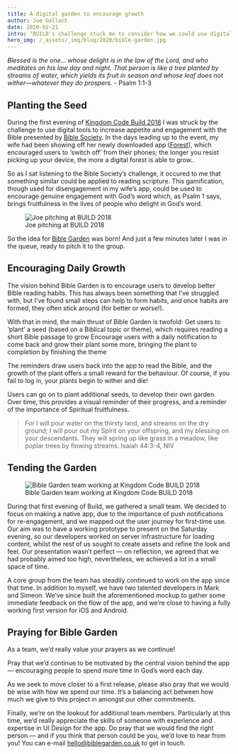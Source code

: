 ```yaml
---
title: A digital garden to encourage growth
author: Joe Gallant
date: 2020-02-21
intro: ‘BUILD's challenge stuck me to consider how we could use digital tools to increase appetite and engagement…’ Joe shares more about the desire to get their project, Bible Garden, finished and launched
hero_img: /_assets/_img/blog/2020/bible-garden.jpg
---
```

_Blessed is the one… whose delight is in the law of the Lord, and who meditates on his law day and night. That person is like a tree planted by streams of water, which yields its fruit in season and whose leaf does not wither—whatever they do prospers._ - Psalm 1:1-3

## Planting the Seed
During the first evening of [Kingdom Code Build 2018](/build) I was struck by the challenge to use digital tools to increase appetite and engagement with the Bible presented by [Bible Society](https://www.biblesociety.org.uk/). In the days leading up to the event, my wife had been showing off her newly downloaded app ([Forest](https://www.forestapp.cc/)), which encouraged users to ‘switch off’ from their phones; the longer you resist picking up your device, the more a digital forest is able to grow..

So as I sat listening to the Bible Society’s challenge, it occured to me that something similar could be applied to reading scripture. This gamification, though used for disengagement in my wife’s app, could be used to encourage genuine engagement with God’s word which, as Psalm 1 says, brings fruitfulness in the lives of people who delight in God’s word.

<figure class="img img--pull-right">
  <img src="/_assets/_img/blog/2020/bible-garden-joe-pitch-kingdom-code-build.jpg" alt="Joe pitching at BUILD 2018" />
  <figcaption>
    Joe pitching at BUILD 2018
  </figcaption>
</figure>

So the idea for [Bible Garden](https://biblegarden.co.uk/) was born! And just a few minutes later I was in the queue, ready to pitch it to the group.

## Encouraging Daily Growth

The vision behind Bible Garden is to encourage users to develop better Bible reading habits. This has always been something that I’ve struggled with, but I’ve found small steps can help to form habits, and once habits are formed, they often stick around (for better or worse!).

With that in mind, the main thrust of Bible Garden is twofold:
Get users to ‘plant’ a seed (based on a Biblical topic or theme), which requires reading a short Bible passage to grow
Encourage users with a daily notification to come back and grow their plant some more, bringing the plant to completion by finishing the theme

The reminders draw users back into the app to read the Bible, and the growth of the plant offers a small reward for the behaviour. Of course, if you fail to log in, your plants begin to wither and die!

Users can go on to plant additional seeds, to develop their own garden. Over time, this provides a visual reminder of their progress, and a reminder of the importance of Spiritual fruitfulness.

> For I will pour water on the thirsty land, and streams on the dry ground; I will pour out my Spirit on your offspring, and my blessing on your descendants. They will spring up like grass in a meadow, like poplar trees by flowing streams.
> Isaiah 44:3-4, NIV

## Tending the Garden

<figure class="img img--pull-left">
  <img src="/_assets/_img/blog/2020/bible-garden-team-at-work-kingdom-code-build.jpg" alt="Bible Garden team working at Kingdom Code BUILD 2018" />
  <figcaption>
    Bible Garden team working at Kingdom Code BUILD 2018
  </figcaption>
</figure>

During that first evening of Build, we gathered a small team. We decided to focus on making a native app, due to the importance of push notifications for re-engagement, and we mapped out the user journey for first-time use. Our aim was to have a working prototype to present on the Saturday evening, so our developers worked on server infrastructure for loading content, whilst the rest of us sought to create assets and refine the look and feel. Our presentation wasn’t perfect — on reflection, we agreed that we had probably aimed too high, nevertheless, we achieved a lot in a small space of time.

A core group from the team has steadily continued to work on the app since that time. In addition to myself, we have two talented developers in Mark and Simeon. We’ve since built the aforementioned mockup to gather some immediate feedback on the flow of the app, and we’re close to having a fully working first version for iOS and Android.

## Praying for Bible Garden

As a team, we’d really value your prayers as we continue!

Pray that we’d continue to be motivated by the central vision behind the app — encouraging people to spend more time in God’s word each day.

As we seek to move closer to a first release, please also pray that we would be wise with how we spend our time. It’s a balancing act between how much we give to this project in amongst our other commitments.

Finally, we’re on the lookout for additional team members. Particularly at this time, we’d really appreciate the skills of someone with experience and expertise in UI Design for the app. Do pray that we would find the right person — and if you think that person could be you, we’d love to hear from you! You can e-mail [hello@biblegarden.co.uk](mailto:hello@biblegarden.co.uk) to get in touch.
